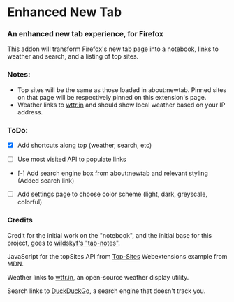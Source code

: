 # Enhanced New Tab

### An enhanced new tab experience, for Firefox

This addon will transform Firefox's new tab page into a notebook, links to weather and search, and a listing of top sites.



### Notes:

 - Top sites will be the same as those loaded in about:newtab.  Pinned sites on that page will be respectively pinned on this extension's page.  
 - Weather links to [wttr.in](http://wttr.in) and should show local weather based on your IP address.  



### ToDo:

* [X] Add shortcuts along top (weather, search, etc)

* [ ] Use most visited API to populate links 

* [-] Add search engine box from about:newtab and relevant styling 
(Added search link)

* [ ] Add settings page to choose color scheme (light, dark, greyscale, 
colorful)



### Credits
Credit for the initial work on the "notebook", and the initial base for this project, goes to [wildskyf's "tab-notes"](https://github.com/wildskyf/tab-notes/).

JavaScript for the topSites API from [Top-Sites](https://github.com/mdn/webextensions-examples/tree/master/top-sites) Webextensions example from MDN.

Weather links to [wttr.in](https://github.com/chubin/wttr.in), an open-source weather display utility.

Search links to [DuckDuckGo](https://duckduckgo.com), a search engine that doesn't track you.

